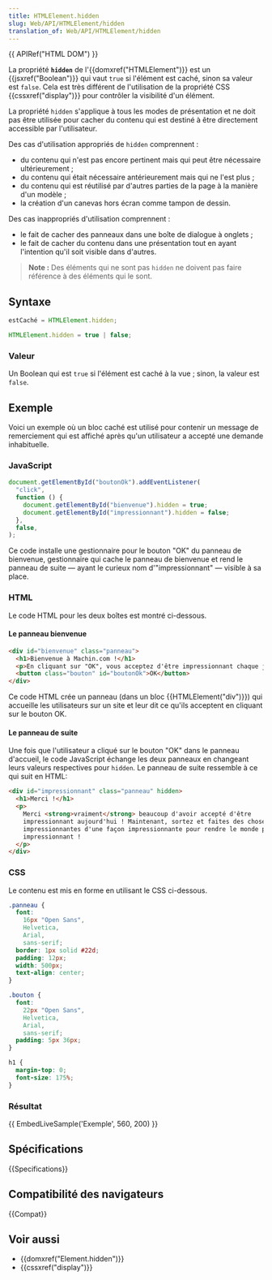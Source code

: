```yaml
---
title: HTMLElement.hidden
slug: Web/API/HTMLElement/hidden
translation_of: Web/API/HTMLElement/hidden
---
```


{{ APIRef("HTML DOM") }}

La propriété **`hidden`** de l'{{domxref("HTMLElement")}} est un {{jsxref("Boolean")}} qui vaut `true` si l'élément est caché, sinon sa valeur est `false`. Cela est très différent de l'utilisation de la propriété CSS {{cssxref("display")}} pour contrôler la visibilité d'un élément.

La propriété `hidden` s'applique à tous les modes de présentation et ne doit pas être utilisée pour cacher du contenu qui est destiné à être directement accessible par l'utilisateur.

Des cas d'utilisation appropriés de `hidden` comprennent :

- du contenu qui n'est pas encore pertinent mais qui peut être nécessaire ultérieurement ;
- du contenu qui était nécessaire antérieurement mais qui ne l'est plus ;
- du contenu qui est réutilisé par d'autres parties de la page à la manière d'un modèle ;
- la création d'un canevas hors écran comme tampon de dessin.

Des cas inappropriés d'utilisation comprennent :

- le fait de cacher des panneaux dans une boîte de dialogue à onglets ;
- le fait de cacher du contenu dans une présentation tout en ayant l'intention qu'il soit visible dans d'autres.

> **Note :** Des éléments qui ne sont pas `hidden` ne doivent pas faire référence à des éléments qui le sont.

## Syntaxe

```js
estCaché = HTMLElement.hidden;

HTMLElement.hidden = true | false;
```

### Valeur

Un Boolean qui est `true` si l'élément est caché à la vue ; sinon, la valeur est `false`.

## Exemple

Voici un exemple où un bloc caché est utilisé pour contenir un message de remerciement qui est affiché après qu'un utilisateur a accepté une demande inhabituelle.

### JavaScript

```js
document.getElementById("boutonOk").addEventListener(
  "click",
  function () {
    document.getElementById("bienvenue").hidden = true;
    document.getElementById("impressionnant").hidden = false;
  },
  false,
);
```

Ce code installe une gestionnaire pour le bouton "OK" du panneau de bienvenue, gestionnaire qui cache le panneau de bienvenue et rend le panneau de suite — ayant le curieux nom d'"impressionnant" — visible à sa place.

### HTML

Le code HTML pour les deux boîtes est montré ci-dessous.

#### Le panneau bienvenue

```html
<div id="bienvenue" class="panneau">
  <h1>Bienvenue à Machin.com !</h1>
  <p>En cliquant sur "OK", vous acceptez d'être impressionnant chaque jour !</p>
  <button class="bouton" id="boutonOk">OK</button>
</div>
```

Ce code HTML crée un panneau (dans un bloc {{HTMLElement("div")}}) qui accueille les utilisateurs sur un site et leur dit ce qu'ils acceptent en cliquant sur le bouton OK.

#### Le panneau de suite

Une fois que l'utilisateur a cliqué sur le bouton "OK" dans le panneau d'accueil, le code JavaScript échange les deux panneaux en changeant leurs valeurs respectives pour `hidden`. Le panneau de suite ressemble à ce qui suit en HTML:

```html
<div id="impressionnant" class="panneau" hidden>
  <h1>Merci !</h1>
  <p>
    Merci <strong>vraiment</strong> beaucoup d'avoir accepté d'être
    impressionnant aujourd'hui ! Maintenant, sortez et faites des choses
    impressionnantes d'une façon impressionnante pour rendre le monde plus
    impressionnant !
  </p>
</div>
```

### CSS

Le contenu est mis en forme en utilisant le CSS ci-dessous.

```css
.panneau {
  font:
    16px "Open Sans",
    Helvetica,
    Arial,
    sans-serif;
  border: 1px solid #22d;
  padding: 12px;
  width: 500px;
  text-align: center;
}

.bouton {
  font:
    22px "Open Sans",
    Helvetica,
    Arial,
    sans-serif;
  padding: 5px 36px;
}

h1 {
  margin-top: 0;
  font-size: 175%;
}
```

### Résultat

{{ EmbedLiveSample('Exemple', 560, 200) }}

## Spécifications

{{Specifications}}

## Compatibilité des navigateurs

{{Compat}}

## Voir aussi

- {{domxref("Element.hidden")}}
- {{cssxref("display")}}
